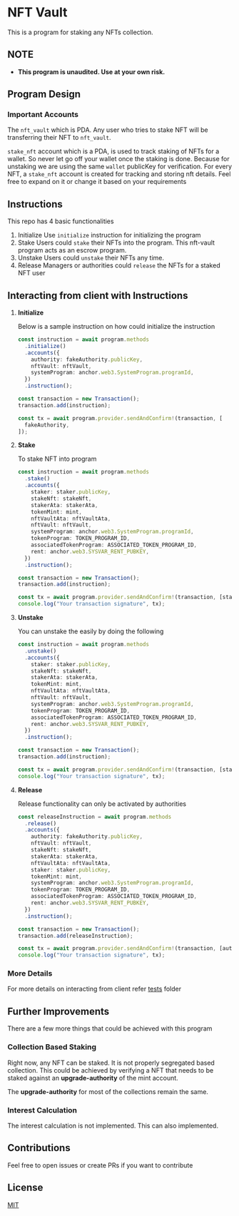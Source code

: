 # NFT Vault

This is a program for staking any NFTs collection.

## NOTE

- **This program is unaudited. Use at your own risk.**

## Program Design

### Important Accounts

The `nft_vault` which is PDA. Any user who tries to stake NFT will be transferring their NFT to `nft_vault`.

`stake_nft` account which is a PDA, is used to track staking of NFTs for a wallet. So never let go off your wallet once the staking is done. Because for unstaking we are using the same `wallet` publicKey for verification. For every NFT, a `stake_nft` account is created for tracking and storing nft details. Feel free to expand on it or change it based on your requirements

## Instructions

This repo has 4 basic functionalities

1. Initialize
   Use `initialize` instruction for initializing the program
2. Stake
   Users could `stake` their NFTs into the program. This nft-vault program acts as an escrow program.
3. Unstake
   Users could `unstake` their NFTs any time.
4. Release
   Managers or authorities could `release` the NFTs for a staked NFT user

## Interacting from client with Instructions

1. **Initialize**

   Below is a sample instruction on how could initialize the instruction

   ```typescript
   const instruction = await program.methods
     .initialize()
     .accounts({
       authority: fakeAuthority.publicKey,
       nftVault: nftVault,
       systemProgram: anchor.web3.SystemProgram.programId,
     })
     .instruction();

   const transaction = new Transaction();
   transaction.add(instruction);

   const tx = await program.provider.sendAndConfirm!(transaction, [
     fakeAuthority,
   ]);
   ```

2. **Stake**

   To stake NFT into program

   ```typescript
   const instruction = await program.methods
     .stake()
     .accounts({
       staker: staker.publicKey,
       stakeNft: stakeNft,
       stakerAta: stakerAta,
       tokenMint: mint,
       nftVaultAta: nftVaultAta,
       nftVault: nftVault,
       systemProgram: anchor.web3.SystemProgram.programId,
       tokenProgram: TOKEN_PROGRAM_ID,
       associatedTokenProgram: ASSOCIATED_TOKEN_PROGRAM_ID,
       rent: anchor.web3.SYSVAR_RENT_PUBKEY,
     })
     .instruction();

   const transaction = new Transaction();
   transaction.add(instruction);

   const tx = await program.provider.sendAndConfirm!(transaction, [staker]);
   console.log("Your transaction signature", tx);
   ```

3. **Unstake**

   You can unstake the easily by doing the following

   ```typescript
   const instruction = await program.methods
     .unstake()
     .accounts({
       staker: staker.publicKey,
       stakeNft: stakeNft,
       stakerAta: stakerAta,
       tokenMint: mint,
       nftVaultAta: nftVaultAta,
       nftVault: nftVault,
       systemProgram: anchor.web3.SystemProgram.programId,
       tokenProgram: TOKEN_PROGRAM_ID,
       associatedTokenProgram: ASSOCIATED_TOKEN_PROGRAM_ID,
       rent: anchor.web3.SYSVAR_RENT_PUBKEY,
     })
     .instruction();

   const transaction = new Transaction();
   transaction.add(instruction);

   const tx = await program.provider.sendAndConfirm!(transaction, [staker]);
   console.log("Your transaction signature", tx);
   ```

4. **Release**

   Release functionality can only be activated by authorities

   ```typescript
   const releaseInstruction = await program.methods
     .release()
     .accounts({
       authority: fakeAuthority.publicKey,
       nftVault: nftVault,
       stakeNft: stakeNft,
       stakerAta: stakerAta,
       nftVaultAta: nftVaultAta,
       staker: staker.publicKey,
       tokenMint: mint,
       systemProgram: anchor.web3.SystemProgram.programId,
       tokenProgram: TOKEN_PROGRAM_ID,
       associatedTokenProgram: ASSOCIATED_TOKEN_PROGRAM_ID,
       rent: anchor.web3.SYSVAR_RENT_PUBKEY,
     })
     .instruction();

   const transaction = new Transaction();
   transaction.add(releaseInstruction);

   const tx = await program.provider.sendAndConfirm!(transaction, [authority]);
   console.log("Your transaction signature", tx);
   ```

### More Details

For more details on interacting from client refer [tests](https://github.com/valekar/nft-vault/tree/feature/add-readme/tests) folder

## Further Improvements

There are a few more things that could be achieved with this program

### Collection Based Staking

Right now, any NFT can be staked. It is not properly segregated based collection. This could be achieved by verifying a NFT that needs to be staked against an **upgrade-authority** of the mint account.

The **upgrade-authority** for most of the collections remain the same.

### Interest Calculation

The interest calculation is not implemented. This can also implemented.

## Contributions

Feel free to open issues or create PRs if you want to contribute

## License

[MIT](https://github.com/valekar/nft-vault/blob/feature/add-readme/LICENSE)
